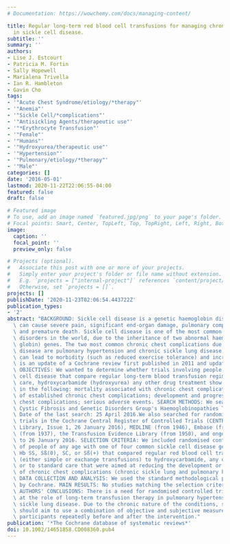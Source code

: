 ```yaml
---
# Documentation: https://wowchemy.com/docs/managing-content/

title: Regular long-term red blood cell transfusions for managing chronic chest complications
  in sickle cell disease.
subtitle: ''
summary: ''
authors:
- Lise J. Estcourt
- Patricia M. Fortin
- Sally Hopewell
- Marialena Trivella
- Ian R. Hambleton
- Gavin Cho
tags:
- '"Acute Chest Syndrome/etiology/*therapy"'
- '"Anemia"'
- '"Sickle Cell/*complications"'
- '"Antisickling Agents/therapeutic use"'
- '"*Erythrocyte Transfusion"'
- '"Female"'
- '"Humans"'
- '"Hydroxyurea/therapeutic use"'
- '"Hypertension"'
- '"Pulmonary/etiology/*therapy"'
- '"Male"'
categories: []
date: '2016-05-01'
lastmod: 2020-11-22T22:06:55-04:00
featured: false
draft: false

# Featured image
# To use, add an image named `featured.jpg/png` to your page's folder.
# Focal points: Smart, Center, TopLeft, Top, TopRight, Left, Right, BottomLeft, Bottom, BottomRight.
image:
  caption: ''
  focal_point: ''
  preview_only: false

# Projects (optional).
#   Associate this post with one or more of your projects.
#   Simply enter your project's folder or file name without extension.
#   E.g. `projects = ["internal-project"]` references `content/project/deep-learning/index.md`.
#   Otherwise, set `projects = []`.
projects: []
publishDate: '2020-11-23T02:06:54.443722Z'
publication_types:
- '2'
abstract: "BACKGROUND: Sickle cell disease is a genetic haemoglobin disorder, which\
  \ can cause severe pain, significant end-organ damage, pulmonary complications,\
  \ and premature death. Sickle cell disease is one of the most common severe monogenic\
  \ disorders in the world, due to the inheritance of two abnormal haemoglobin (beta\
  \ globin) genes. The two most common chronic chest complications due to sickle cell\
  \ disease are pulmonary hypertension and chronic sickle lung disease. These complications\
  \ can lead to morbidity (such as reduced exercise tolerance) and increased mortality.This\
  \ is an update of a Cochrane review first published in 2011 and updated in 2014.\
  \ OBJECTIVES: We wanted to determine whether trials involving people with sickle\
  \ cell disease that compare regular long-term blood transfusion regimens with standard\
  \ care, hydroxycarbamide (hydroxyurea) any other drug treatment show differences\
  \ in the following: mortality associated with chronic chest complications; severity\
  \ of established chronic chest complications; development and progression of chronic\
  \ chest complications; serious adverse events. SEARCH METHODS: We searched the Cochrane\
  \ Cystic Fibrosis and Genetic Disorders Group's Haemoglobinopathies Trials Register.\
  \ Date of the last search: 25 April 2016.We also searched for randomised controlled\
  \ trials in the Cochrane Central Register of Controlled Trials (CENTRAL) (The Cochrane\
  \ Library, Issue 1, 26 January 2016), MEDLINE (from 1946), Embase (from 1974), CINAHL\
  \ (from 1937), the Transfusion Evidence Library (from 1950), and ongoing trial databases\
  \ to 26 January 2016. SELECTION CRITERIA: We included randomised controlled trials\
  \ of people of any age with one of four common sickle cell disease genotypes, i.e.\
  \ Hb SS, Sß(0), SC, or Sß(+) that compared regular red blood cell transfusion regimens\
  \ (either simple or exchange transfusions) to hydroxycarbamide, any other drug treatment,\
  \ or to standard care that were aimed at reducing the development or progression\
  \ of chronic chest complications (chronic sickle lung and pulmonary hypertension).\
  \ DATA COLLECTION AND ANALYSIS: We used the standard methodological procedures expected\
  \ by Cochrane. MAIN RESULTS: No studies matching the selection criteria were found.\
  \ AUTHORS' CONCLUSIONS: There is a need for randomised controlled trials looking\
  \ at the role of long-term transfusion therapy in pulmonary hypertension and chronic\
  \ sickle lung disease. Due to the chronic nature of the conditions, such trials\
  \ should aim to use a combination of objective and subjective measures to assess\
  \ participants repeatedly before and after the intervention."
publication: '*The Cochrane database of systematic reviews*'
doi: 10.1002/14651858.CD008360.pub4
---
```

